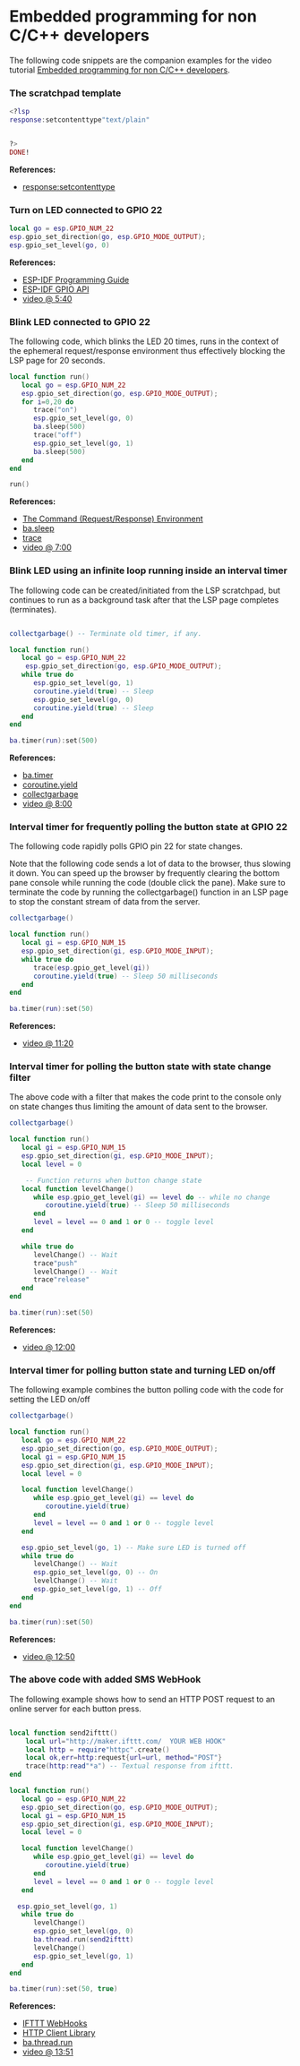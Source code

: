 # Embedded programming for non C/C++ developers

The following code snippets are the companion examples for the video tutorial
[Embedded programming for non C/C++ developers](https://youtu.be/XkVQYJ-z7JA).

### The scratchpad template
``` lua
<?lsp
response:setcontenttype"text/plain"


?>
DONE!
```
**References:**
* [response:setcontenttype](https://realtimelogic.com/ba/doc/?url=lua.html#response_setcontenttype)


### Turn on LED connected to GPIO 22
``` lua
local go = esp.GPIO_NUM_22
esp.gpio_set_direction(go, esp.GPIO_MODE_OUTPUT);
esp.gpio_set_level(go, 0)
```
**References:**
* [ESP-IDF Programming Guide](https://docs.espressif.com/projects/esp-idf/en/latest/esp32/index.html)
* [ESP-IDF GPIO API](https://docs.espressif.com/projects/esp-idf/en/latest/esp32/api-reference/peripherals/gpio.html)
* [video @ 5:40](https://youtu.be/XkVQYJ-z7JA?t=340)


### Blink LED connected to GPIO 22

The following code, which blinks the LED 20 times, runs in the context
of the ephemeral request/response environment thus effectively
blocking the LSP page for 20 seconds.

``` lua
local function run()
   local go = esp.GPIO_NUM_22
   esp.gpio_set_direction(go, esp.GPIO_MODE_OUTPUT);
   for i=0,20 do
      trace("on")
      esp.gpio_set_level(go, 0)
      ba.sleep(500)
      trace("off")
      esp.gpio_set_level(go, 1)
      ba.sleep(500)
   end
end

run()
```

**References:**
* [The Command (Request/Response) Environment](https://realtimelogic.com/ba/doc/?url=lua.html#CMDE)
* [ba.sleep](https://realtimelogic.com/ba/doc/?url=lua.html#ba_sleep)
* [trace](https://realtimelogic.com/ba/doc/?url=lua.html#_G_trace)
* [video @ 7:00](https://youtu.be/XkVQYJ-z7JA?t=420)


### Blink LED using an infinite loop running inside an interval timer

The following code can be created/initiated from the LSP scratchpad,
but continues to run as a background task after that the LSP page
completes (terminates).

``` lua

collectgarbage() -- Terminate old timer, if any.

local function run()
   local go = esp.GPIO_NUM_22
    esp.gpio_set_direction(go, esp.GPIO_MODE_OUTPUT);
   while true do
      esp.gpio_set_level(go, 1)
      coroutine.yield(true) -- Sleep
      esp.gpio_set_level(go, 0)
      coroutine.yield(true) -- Sleep
   end
end

ba.timer(run):set(500)
```
**References:**
* [ba.timer](https://realtimelogic.com/ba/doc/?url=lua.html#ba.timer)
* [coroutine.yield](https://realtimelogic.com/ba/doc/en/lua/man/manual.html#pdf-coroutine.yield)
* [collectgarbage](https://realtimelogic.com/ba/doc/en/lua/man/manual.html#pdf-collectgarbage)
* [video @ 8:00](https://youtu.be/XkVQYJ-z7JA?t=480)

### Interval timer for frequently polling the button state at GPIO 22

The following code rapidly polls GPIO pin 22 for state changes.

Note that the following code sends a lot of data to the browser, thus
slowing it down. You can speed up the browser by frequently clearing
the bottom pane console while running the code (double click the
pane). Make sure to terminate the code by running the collectgarbage()
function in an LSP page to stop the constant stream of data from the
server.

``` lua
collectgarbage()

local function run()
   local gi = esp.GPIO_NUM_15
   esp.gpio_set_direction(gi, esp.GPIO_MODE_INPUT);
   while true do
      trace(esp.gpio_get_level(gi))
      coroutine.yield(true) -- Sleep 50 milliseconds
   end
end

ba.timer(run):set(50)

```
**References:**
* [video @ 11:20](https://youtu.be/XkVQYJ-z7JA?t=680)

### Interval timer for polling the button state with state change filter

The above code with a filter that makes the code print to the console
only on state changes thus limiting the amount of data sent to the
browser.

``` lua
collectgarbage()

local function run()
   local gi = esp.GPIO_NUM_15
   esp.gpio_set_direction(gi, esp.GPIO_MODE_INPUT);
   local level = 0

    -- Function returns when button change state
   local function levelChange()
      while esp.gpio_get_level(gi) == level do -- while no change
         coroutine.yield(true) -- Sleep 50 milliseconds
      end
      level = level == 0 and 1 or 0 -- toggle level
   end

   while true do
      levelChange() -- Wait
      trace"push"
      levelChange() -- Wait
      trace"release"
   end
end

ba.timer(run):set(50)
```
**References:**
* [video @ 12:00](https://youtu.be/XkVQYJ-z7JA?t=720)

### Interval timer for polling button state and turning LED on/off

The following example combines the button polling code with the code for setting the LED on/off

``` lua
collectgarbage()

local function run()
   local go = esp.GPIO_NUM_22
   esp.gpio_set_direction(go, esp.GPIO_MODE_OUTPUT);
   local gi = esp.GPIO_NUM_15
   esp.gpio_set_direction(gi, esp.GPIO_MODE_INPUT);
   local level = 0

   local function levelChange()
      while esp.gpio_get_level(gi) == level do
         coroutine.yield(true)
      end
      level = level == 0 and 1 or 0 -- toggle level
   end

   esp.gpio_set_level(go, 1) -- Make sure LED is turned off
   while true do
      levelChange() -- Wait
      esp.gpio_set_level(go, 0) -- On
      levelChange() -- Wait
      esp.gpio_set_level(go, 1) -- Off
   end
end

ba.timer(run):set(50)
```
**References:**
* [video @ 12:50](https://youtu.be/XkVQYJ-z7JA?t=770)

### The above code with added SMS WebHook

The following example shows how to send an HTTP POST request to an
online server for each button press.

``` lua

local function send2ifttt()
    local url="http://maker.ifttt.com/  YOUR WEB HOOK"
    local http = require"httpc".create()
    local ok,err=http:request{url=url, method="POST"}
    trace(http:read"*a") -- Textual response from ifttt.
end

local function run()
   local go = esp.GPIO_NUM_22
   esp.gpio_set_direction(go, esp.GPIO_MODE_OUTPUT);
   local gi = esp.GPIO_NUM_15
   esp.gpio_set_direction(gi, esp.GPIO_MODE_INPUT);
   local level = 0

   local function levelChange()
      while esp.gpio_get_level(gi) == level do
         coroutine.yield(true)
      end
      level = level == 0 and 1 or 0 -- toggle level
   end

  esp.gpio_set_level(go, 1)
   while true do
      levelChange()
      esp.gpio_set_level(go, 0)
      ba.thread.run(send2ifttt)
      levelChange()
      esp.gpio_set_level(go, 1)
   end
end

ba.timer(run):set(50, true)
```

**References:**
* [IFTTT WebHooks](https://ifttt.com/maker_webhooks)
* [HTTP Client Library](https://realtimelogic.com/ba/doc/?url=auxlua.html#httplib)
* [ba.thread.run](https://realtimelogic.com/ba/doc/?url=auxlua.html#thread_lib)
* [video @ 13:51](https://youtu.be/XkVQYJ-z7JAhttps://youtu.be/XkVQYJ-z7JA?t=831)
